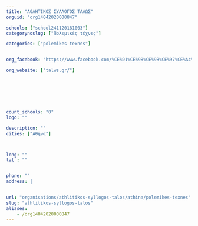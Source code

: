 ```yaml
---
title: "ΑΘΛΗΤΙΚΟΣ ΣΥΛΛΟΓΟΣ ΤΑΛΩΣ"
orguid: "org14042020000847"

schools: ["school241120181003"]
categorynoslug: ["Πολεμικές τέχνες"]

categories: ["polemikes-texnes"]


org_facebook: "https://www.facebook.com/%CE%91%CE%98%CE%9B%CE%97%CE%A4%CE%99%CE%9A%CE%9F%CE%A3-%CE%A3%CE%A5%CE%9B%CE%9B%CE%9F%CE%93%CE%9F%CE%A3-%CE%A4%CE%91%CE%9B%CE%A9%CE%A3-175904619167294/"

org_website: ["talws.gr/"]







count_schools: "0"
logo: ""

description: ""
cities: ["Αθήνα"]



long: ""
lat : ""


phone: ""
address: |
    

url: "organisations/athlitikos-syllogos-talos/athina/polemikes-texnes"
slug: "athlitikos-syllogos-talos"
aliases:
    - /org14042020000847
---
```



